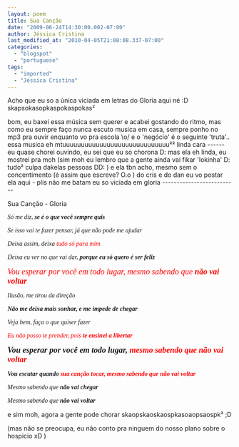 ```yaml
---
layout: poem
title: Sua Canção
date: "2009-06-24T14:30:00.002-07:00"
author: Jéssica Cristina
last_modified_at: "2010-04-05T21:08:08.337-07:00"
categories:
  - "blogspot"
  - "portuguese"
tags:
  - "imported"
  - "Jéssica Cristina"
---
```


Acho que eu so a única viciada em letras do Gloria aqui né :D skapsokasopkaspokaspokas²

bom, eu baxei essa música sem querer e acabei gostando do ritmo, mas como eu sempre faço nunca escuto musica em casa, sempre ponho no mp3 pra ouvir enquanto vo pra escola \o/    e o 'negócio' é o seguinte 'truta'..  essa musica eh mtuuuuuuuuuuuuuuuuuuuuuuuuuuuuu²² linda cara *------*  eu quase chorei ouvindo, eu sei que eu so chorona D:  mas ela eh linda, eu mostrei pra moh (sim moh eu lembro que a gente ainda vai fikar 'lokinha' D: tudo² culpa dakelas pessoas DD: ) e ela tbn acho, mesmo sem o concentimento (é assim que escreve? O.o ) do cris e do dan eu vo postar ela aqui *-* plis não me batam eu so viciada em gloria *--------------------------*

Sua Canção - Gloria

  <span style="font-family: times new roman; font-style: italic;">Só me diz, <span style="font-weight: bold;">se é o que você sempre quis

<span style="font-family: times new roman; font-style: italic;"> Se isso vai te fazer pensar, já que não pode me ajudar

<span style="font-family: times new roman; font-style: italic;"> Deixa assim, deixa<span style="color: rgb(255, 0, 0);"> tudo só para mim

<span style="font-family: times new roman; font-style: italic;"> Deixa eu ver no que vai dar, <span style="font-weight: bold;">porque eu só quero é ser feliz

<span style="font-family: times new roman; font-style: italic;"> <span style="font-size:130%;"><span style="color: rgb(255, 0, 0);">Vou esperar por você em todo lugar, mesmo sabendo que <span style="font-weight: bold;">não vai voltar

<span style="font-family: times new roman; font-style: italic;"> Ilusão, me tirou da direção

<span style="font-family: times new roman; font-style: italic;"> <span style="font-weight: bold;">Não me deixa mais sonhar, e me impede de chegar

<span style="font-family: times new roman; font-style: italic;"> Veja bem, faça o que quiser fazer

<span style="font-family: times new roman; font-style: italic;"> <span style="color: rgb(255, 0, 0);">Eu não posso te prender, pois <span style="font-weight: bold;">te ensinei a libertar

<span style="font-family: times new roman; font-style: italic;"> <span style="font-size:130%;"><span style="font-weight: bold;">Vou esperar por você em todo lugar, <span style="color: rgb(255, 0, 0);">mesmo sabendo que não vai voltar<span style="font-size:130%;">

<span style="font-family: times new roman; font-style: italic; font-weight: bold;"> Vou escutar quando <span style="color: rgb(255, 0, 0);">sua canção tocar, mesmo sabendo que não vai voltar

<span style="font-size:100%;"><span style="font-family: times new roman; font-style: italic;"> Mesmo sabendo que <span style="font-weight: bold;">não vai chegar<span style="font-size:100%;">

<span style="font-family: times new roman; font-style: italic;"> Mesmo sabendo que <span style="font-weight: bold;">não vai voltar

e sim moh, agora a gente pode chorar skaopskaoskaospkasoaopsaospk²   ;D

(mas não se preocupa, eu não conto pra ninguem do nosso plano sobre o hospicio xD )